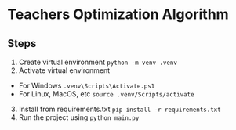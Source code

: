 # Teachers Optimization Algorithm

## Steps
1. Create virtual environment
```python -m venv .venv```
2. Activate virtual environment
* For Windows
```.venv\Scripts\Activate.ps1```
* For Linux, MacOS, etc
```source .venv/Scripts/activate```
3. Install from requirements.txt
```pip install -r requirements.txt```
4. Run the project using
```python main.py```
